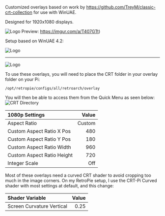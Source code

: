 Customized overlays based on work by https://github.com/TreyM/classic-crt-collection for use with WinUAE.

Designed for 1920x1080 displays. 

![Logo](https://i.imgur.com/UsuNPUj.png)
Preview: https://imgur.com/a/T407GTt)

Setup based on WinUAE 4.2:

![Logo](https://i.imgur.com/peHKBbx.png)

************************************************************************************************************
![Logo](https://i.imgur.com/TZQXZQk.jpg)

To use these overlays, you will need to place the CRT folder in your overlay folder on your Pi:

`/opt/retropie/configs/all/retroarch/overlay`

You will then be able to access them from the Quick Menu as seen below:
![CRT Directory](https://i.imgur.com/UrWeiaw.jpg)

1080p Settings | Value
:--- | ---:
Aspect Ratio | Custom
Custom Aspect Ratio X Pos | 480
Custom Aspect Ratio Y Pos | 180
Custom Aspect Ratio Width | 960
Custom Aspect Ratio Height | 720
Integer Scale | Off

Most of these overlays need a curved CRT shader to avoid cropping too much in the image corners. On my RetroPie setup, I use the CRT-Pi Curved shader with most settings at default, and this change:

Shader Variable | Value
:--- | ---:
Screen Curvature Vertical | 0.25
